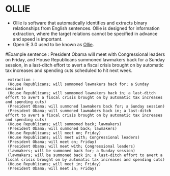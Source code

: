 # OLLIE
* Ollie is software that automatically identifies and extracts binary relationships from English sentences. Ollie is designed for information extraction, where the target relations cannot be specified in advance and speed is important.
* Open IE 3.0 used to be known as [Ollie](http://knowitall.github.io/ollie/).

#Example
     sentence : 
     President Obama will meet with Congressional leaders on Friday, and House Republicans summoned lawmakers back for a Sunday session, in a last-ditch effort to avert a fiscal crisis brought on by automatic tax increases and spending cuts scheduled to hit next week.
     
     extraction : 
     (House Republicans; will summoned lawmakers back for; a Sunday session)
	 (House Republicans; will summoned lawmakers back in; a last-ditch effort to avert a fiscal crisis brought on by automatic tax increases and spending cuts)
	 (President Obama; will summoned lawmakers back for; a Sunday session)
	 (President Obama; will summoned lawmakers back in; a last-ditch effort to avert a fiscal crisis brought on by automatic tax increases and spending cuts)
	 (House Republicans; will summoned back; lawmakers)
	 (President Obama; will summoned back; lawmakers)
	 (House Republicans; will meet on; Friday)
	 (House Republicans; will meet with; Congressional leaders)
	 (President Obama; will meet on; Friday)
	 (President Obama; will meet with; Congressional leaders)
	 (lawmakers; will be summoned back for; a Sunday session)
	 (lawmakers; will be summoned back in; a last-ditch effort to avert a fiscal crisis brought on by automatic tax increases and spending cuts)
	 (House Republicans; will meet in; Friday)
	 (President Obama; will meet in; Friday)



